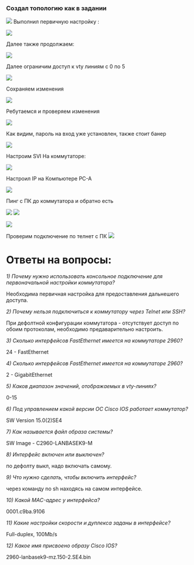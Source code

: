 ### Создал топологию как в задании

[![](https://github.com/Dimanmax/Otus11/blob/main/less2/%D1%82%D0%BE%D0%BF%D0%BE%D0%BB%D0%BE%D0%B3%D0%B8%D1%8F.jpg)](https://github.com/Dimanmax/Otus11/blob/main/less2/%D1%82%D0%BE%D0%BF%D0%BE%D0%BB%D0%BE%D0%B3%D0%B8%D1%8F.jpg)
Выполнил первичную настройку :


[![](https://github.com/Dimanmax/Otus11/blob/main/less2/1.png)](https://github.com/Dimanmax/Otus11/blob/main/less2/1.png)

Далее также продолжаем:

[![](https://github.com/Dimanmax/Otus11/blob/main/less2/2.png)](https://github.com/Dimanmax/Otus11/blob/main/less2/2.png)

Далее ограничим доступ к vty линиям с 0 по 5

[![](https://github.com/Dimanmax/Otus11/blob/main/less2/3.png)](https://github.com/Dimanmax/Otus11/blob/main/less2/3.png)

Сохраняем изменения

[![](https://github.com/Dimanmax/Otus11/blob/main/less2/5.png)](https://github.com/Dimanmax/Otus11/blob/main/less2/5.png)

Ребутаемся и проверяем изменения

[![](https://github.com/Dimanmax/Otus11/blob/main/less2/6.png)](https://github.com/Dimanmax/Otus11/blob/main/less2/6.png)

Как видим, пароль на вход уже установлен, также стоит банер

[![](https://github.com/Dimanmax/Otus11/blob/main/less2/7.png)](https://github.com/Dimanmax/Otus11/blob/main/less2/7.png)

Настроим SVI На коммутаторе:

[![](https://github.com/Dimanmax/Otus11/blob/main/less2/8.png)](https://github.com/Dimanmax/Otus11/blob/main/less2/8.png)

Настроил IP на Компьютере PC-A

[![](https://github.com/Dimanmax/Otus11/blob/main/less2/10.png)](https://github.com/Dimanmax/Otus11/blob/main/less2/10.png)

Пинг с ПК до коммутатора и обратно есть

[![](https://github.com/Dimanmax/Otus11/blob/main/less2/11.png)](https://github.com/Dimanmax/Otus11/blob/main/less2/11.png)
[![](https://github.com/Dimanmax/Otus11/blob/main/less2/12.png)](https://github.com/Dimanmax/Otus11/blob/main/less2/12.png)

[![](https://github.com/Dimanmax/Otus11/blob/main/less2/12.png)](https://github.com/Dimanmax/Otus11/blob/main/less2/12.png)

Проверим подключение по телнет с ПК
[![](https://github.com/Dimanmax/Otus11/blob/main/less2/13.png)](https://github.com/Dimanmax/Otus11/blob/main/less2/13.png)

# Ответы на вопросы:

*1) Почему нужно использовать консольное подключение для первоначальной настройки коммутатора?*

Необходима первичная настройка для предоставления дальнешего доступа.

*2) Почему нельзя подключиться к коммутатору через Telnet или SSH?* 

При дефолтной конфигурации коммутатора - отсутствует доступ по обоим протоколам, необходимо предаварительно настроить.

*3) Сколько интерфейсов FastEthernet имеется на коммутаторе 2960?*

24 - FastEthernet

*4) Сколько интерфейсов FastEthernet имеется на коммутаторе 2960?*

2 - GigabitEthernet

*5) Каков диапазон значений, отображаемых в vty-линиях?*

0-15

*6) Под управлением какой версии ОС Cisco IOS работает коммутатор?*

 SW Version 15.0(2)SE4

*7) Как называется файл образа системы?*

   SW Image - C2960-LANBASEK9-M

*8) Интерфейс включен или выключен?*

  по дефолту выкл, надо включать самому.
  
*9) Что нужно сделать, чтобы включить интерфейс?*

 через команду no sh находясь на самом интерфейсе.
 
*10) Какой MAC-адрес у интерфейса?*

 0001.c9ba.9106
 
*11) Какие настройки скорости и дуплекса заданы в интерфейсе?*

Full-duplex, 100Mb/s

*12) Какое имя присвоено образу Cisco IOS?*

2960-lanbasek9-mz.150-2.SE4.bin
